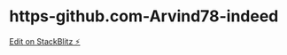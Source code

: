 # https-github.com-Arvind78-indeed

[Edit on StackBlitz ⚡️](https://stackblitz.com/edit/react-qrm8fl)